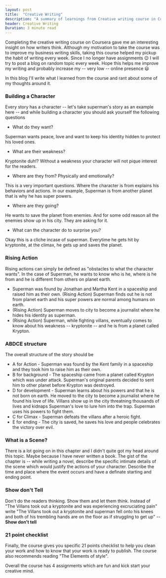 ```yaml
---
layout: post
title:  "Creative Writing"
description: "A summary of learnings from Creative writing course in Coursera"
header: Creative Writing
Duration: 3 minute read
---
```


Completing the creative writing course on Coursera gave me an interesting insight on how writers think. Although my motivation to take the course was to improve my business writing skills,
taking this course helped my pickup the habit of writing every week. Since I no longer have assignments :wink: I will try to post a blog on random topic every week. Hope this helps me improve my writing and
probably increase my -- very low -- online presence :smiley:

In this blog I'll write what I learned from the course and rant about some of my thoughts around it.

### Building a Character
Every story has a character -- let's take superman's story as an example here -- and while building a character you should ask yourself the following questions

* What do they want?

Superman wants peace, love and want to keep his identity hidden to protect his loved ones.

* What are their weakness?

Kryptonite duh!? Without a weakness your character will not pique interest for the readers.

* Where are they from? Physically and emotionally?

This is a very important questions. Where the character is from explains his behaviors and actions. In our example, Superman is from another planet that is why he has super powers.

* Where are they going?

He wants to save the planet from enemies. And for some odd reason all the enemies show up in his city. They are asking for it.

* What can the character do to surprise you?

Okay this is a cliche incase of superman. Everytime he gets hit by kryptonite, at the climax, he gets up and saves the planet.

### Rising Action
Rising actions can simply be defined as "obstacles to what the character wants".
In the case of Superman, he wants to know who is he, where is he from and he is different from others on planet earth.

* Superman was found by Jonathan and Martha Kent in a spaceship and raised him as their own. (Rising Action) Superman finds out he is not from planet earth and his super powers are normal among humans on earth.
* (Rising Action) Superman moves to city to become a journalist where he hides his identity as superman.
* (Rising Action) Superman, while fighting villans, eventually comes to know about his weakness -- kryptonite -- and he is from a planet called Krypton.

### ABDCE structure
The overall structure of the story should be
* A for Action - Superman was found by the Kent family in a spaceship and they took him to raise him as their own.
* B for background - The spaceship came from a planet called Krypton which was under attack. Superman's original parents decided to sent him to other planet before Krypton was destroyed.
* D for development - Superman learns about his powers and that he is not born on earth. He moved to the city to become a journalist where he found his love of life. Villans show up in the city threatning thousands of lives and kidnaps Superman's love to lure him into the trap. Superman uses his powers to fight them.
* C for Climax - Superman defeats the villans after a heroic fight.
* E for ending - The city is saved, he saves his love and people celebrates the victory over evil.

### What is a Scene?
There is a lot going on in this chapter and I didn't quite got my head around this topic. Maybe because I have never written a book. The gist of the chapter is -- while writing a novel, describe the specific intimate details of the scene which would justify the actions of your character. Describe the time and place where the event occurs and have a definate starting and ending point.

### Show don't Tell
Don't do the readers thinking. Show them and let them think. Instead of "The Villans took out a kryptonite and was experiencing excruciating pain" write "The Villans took out a kryptonite and superman fell onto his knees and both of his trembling hands are on the floor as if struggling to get up" -- **Show don't tell**

### 21 point checklist
Finally, the course gives you specific 21 points checklist to help you clean your work and how to know that your work is ready to publish. The course also recommends reading "The Elements of style".


Overall the course has 4 assignments which are fun and kick start your creative mind.
